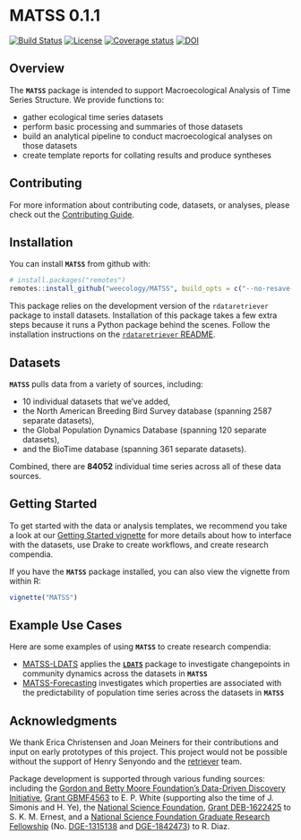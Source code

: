 
<!-- README.md is generated from README.Rmd. Please edit that file -->

# MATSS 0.1.1

<!-- badges: start -->

[![Build
Status](https://travis-ci.org/weecology/MATSS.svg?branch=master)](https://travis-ci.org/weecology/MATSS)
[![License](https://img.shields.io/badge/license-MIT-blue.svg)](https://raw.githubusercontent.com/weecology/MATSS/master/LICENSE)
[![Coverage
status](https://codecov.io/gh/weecology/MATSS/branch/master/graph/badge.svg)](https://codecov.io/github/weecology/MATSS?branch=master)
[![DOI](https://zenodo.org/badge/DOI/10.5281/zenodo.3333008.svg)](https://doi.org/10.5281/zenodo.3333008)
<!-- badges: end -->

## Overview

The **`MATSS`** package is intended to support Macroecological Analysis
of Time Series Structure. We provide functions to:

  - gather ecological time series datasets
  - perform basic processing and summaries of those datasets
  - build an analytical pipeline to conduct macroecological analyses on
    those datasets
  - create template reports for collating results and produce syntheses

## Contributing

For more information about contributing code, datasets, or analyses,
please check out the [Contributing Guide](CONTRIBUTING.md).

## Installation

You can install **`MATSS`** from github with:

``` r
# install.packages("remotes")
remotes::install_github("weecology/MATSS", build_opts = c("--no-resave-data", "--no-manual"))
```

This package relies on the development version of the `rdataretriever`
package to install datasets. Installation of this package takes a few
extra steps because it runs a Python package behind the scenes. Follow
the installation instructions on the [`rdataretriever`
README](https://github.com/ropensci/rdataretriever).

## Datasets

**`MATSS`** pulls data from a variety of sources, including:

  - 10 individual datasets that we’ve added,
  - the North American Breeding Bird Survey database (spanning 2587
    separate datasets),
  - the Global Population Dynamics Database (spanning 120 separate
    datasets),
  - and the BioTime database (spanning 361 separate datasets).

Combined, there are **84052** individual time series across all of these
data sources.

## Getting Started

To get started with the data or analysis templates, we recommend you
take a look at our [Getting Started
vignette](https://weecology.github.io/MATSS/articles/MATSS.html) for
more details about how to interface with the datasets, use Drake to
create workflows, and create research compendia.

If you have the **`MATSS`** package installed, you can also view the
vignette from within R:

``` r
vignette("MATSS")
```

## Example Use Cases

Here are some examples of using **`MATSS`** to create research
compendia:

  - [MATSS-LDATS](https://github.com/weecology/MATSS-LDATS) applies the
    [**`LDATS`**](https://github.com/weecology/LDATS) package to
    investigate changepoints in community dynamics across the datasets
    in **`MATSS`**
  - [MATSS-Forecasting](https://github.com/weecology/MATSS-forecasting)
    investigates which properties are associated with the predictability
    of population time series across the datasets in **`MATSS`**

## Acknowledgments

We thank Erica Christensen and Joan Meiners for their contributions and
input on early prototypes of this project. This project would not be
possible without the support of Henry Senyondo and the
[retriever](https://www.data-retriever.org/) team.

Package development is supported through various funding sources:
including the [Gordon and Betty Moore Foundation’s Data-Driven Discovery
Initiative](http://www.moore.org/programs/science/data-driven-discovery),
[Grant GBMF4563](http://www.moore.org/grants/list/GBMF4563) to E. P.
White (supporting also the time of J. Simonis and H. Ye), the [National
Science Foundation](http://nsf.gov/), [Grant
DEB-1622425](https://www.nsf.gov/awardsearch/showAward?AWD_ID=1622425)
to S. K. M. Ernest, and a [National Science Foundation Graduate Research
Fellowship](https://www.nsfgrfp.org/) (No.
[DGE-1315138](https://www.nsf.gov/awardsearch/showAward?AWD_ID=1315138)
and
[DGE-1842473](https://www.nsf.gov/awardsearch/showAward?AWD_ID=1842473))
to R. Diaz.
